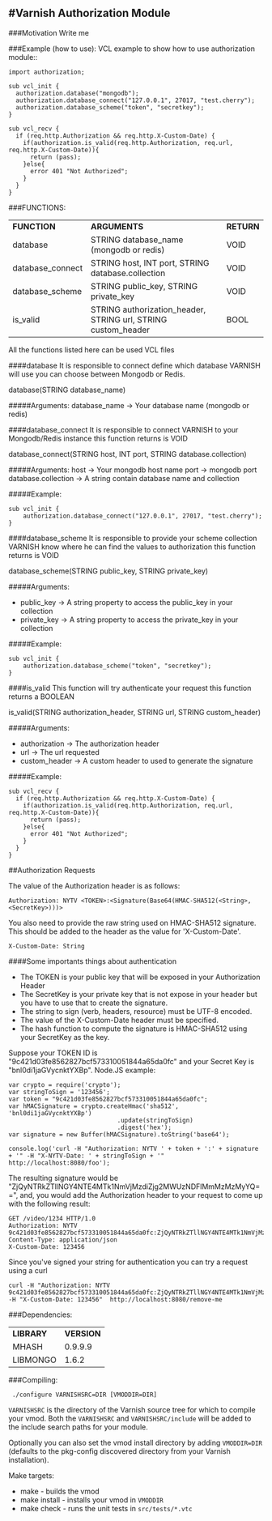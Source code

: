 #Varnish Authorization Module
-----------------------------
###Motivation
Write me


###Example (how to use):
VCL example to show how to use authorization module::

```
import authorization;

sub vcl_init {
  authorization.database("mongodb");
  authorization.database_connect("127.0.0.1", 27017, "test.cherry");
  authorization.database_scheme("token", "secretkey");
}

sub vcl_recv {
  if (req.http.Authorization && req.http.X-Custom-Date) {
    if(authorization.is_valid(req.http.Authorization, req.url, req.http.X-Custom-Date)){
      return (pass);
    }else{
      error 401 "Not Authorized";
    }
  }
}

```

###FUNCTIONS:
<table>
  <tr>
    <td><strong>FUNCTION</strong></td>
    <td><strong>ARGUMENTS</strong></td>
    <td><strong>RETURN</strong></td>
  </tr>
  <tr>
    <td>database</td>
    <td>STRING database_name (mongodb or redis)</td>
    <td>VOID</td>
  </tr>
  <tr>
    <td>database_connect</td>
    <td>STRING host, INT port, STRING database.collection</td>
    <td>VOID</td>
  </tr>
  <tr>
    <td>database_scheme</td>
    <td>STRING public_key, STRING private_key</td>
    <td>VOID</td>
  </tr>
  <tr>
    <td>is_valid</td>
    <td>STRING authorization_header, STRING url, STRING custom_header</td>
    <td>BOOL</td>
  </tr>
</table>

All the functions listed here can be used VCL files

####database
It is responsible to connect define which database VARNISH will use you can choose between Mongodb or Redis.

database(STRING database_name)

#####Arguments:
  database_name        -> Your database name (mongodb or redis)
  

####database_connect
It is responsible to connect VARNISH to your Mongodb/Redis instance this function returns is VOID

database_connect(STRING host, INT port, STRING database.collection)

#####Arguments:
  host                -> Your mongodb host name
  port                -> mongodb port
  database.collection -> A string contain database name and collection

#####Example:
```
sub vcl_init {
    authorization.database_connect("127.0.0.1", 27017, "test.cherry");
} 
```

####database_scheme
It is responsible to provide your scheme collection VARNISH know where he can find the values to authorization this function returns is VOID 

database_scheme(STRING public_key, STRING private_key)

#####Arguments:
  * public_key  -> A string property to access the public_key in your collection
  * private_key -> A string property to access the private_key in your collection

#####Example:
```
sub vcl_init {
    authorization.database_scheme("token", "secretkey");
}
```

####is_valid
This function will try authenticate your request this function returns a BOOLEAN 

is_valid(STRING authorization_header, STRING url, STRING custom_header)

#####Arguments:
  * authorization -> The authorization header 
  * url           -> The url requested
  * custom_header -> A custom header to used to generate the signature

#####Example:
```
sub vcl_recv {
  if (req.http.Authorization && req.http.X-Custom-Date) {
    if(authorization.is_valid(req.http.Authorization, req.url, req.http.X-Custom-Date)){
      return (pass);
    }else{
      error 401 "Not Authorized";
    }
  }
}
```

##Authorization Requests

The value of the Authorization header is as follows:
```
Authorization: NYTV <TOKEN>:<Signature(Base64(HMAC-SHA512(<String>, <SecretKey>)))>
```
You also need to provide the raw string used on HMAC-SHA512 signature. This should be added to the header as the value for 'X-Custom-Date'.
```
X-Custom-Date: String
```

####Some importants things about authentication
 * The TOKEN is your public key that will be exposed in your Authorization Header
 * The SecretKey is your private key that is not expose in your header but you have to use that to create the signature.
 * The string to sign (verb, headers, resource) must be UTF-8 encoded.  
 * The value of the X-Custom-Date header must be specified.
 * The hash function to compute the signature is HMAC-SHA512 using your SecretKey as the key.


Suppose your TOKEN ID is "9c421d03fe8562827bcf573310051844a65da0fc" and your Secret Key is "bnl0di1jaGVycnktYXBp". 
Node.JS example:
```
var crypto = require('crypto');
var stringToSign = '123456';
var token = "9c421d03fe8562827bcf573310051844a65da0fc";
var hMACSignature = crypto.createHmac('sha512', 'bnl0di1jaGVycnktYXBp')
                              .update(stringToSign)
                              .digest('hex');
var signature = new Buffer(hMACSignature).toString('base64');

console.log('curl -H "Authorization: NYTV ' + token + ':' + signature + '" -H "X-NYTV-Date: ' + stringToSign + '"  http://localhost:8080/foo');

```
The resulting signature would be "ZjQyNTRkZTllNGY4NTE4MTk1NmVjMzdiZjg2MWUzNDFlMmMzMzMyYQ==", and, you would add the 
Authorization header to your request to come up with the following result:
```
GET /video/1234 HTTP/1.0
Authorization: NYTV 9c421d03fe8562827bcf573310051844a65da0fc:ZjQyNTRkZTllNGY4NTE4MTk1NmVjMzdiZjg2MWUzNDFlMmMzMzMyYQ==
Content-Type: application/json
X-Custom-Date: 123456
```

Since you've signed your string for authentication you can try a request using a curl
```
curl -H "Authorization: NYTV 9c421d03fe8562827bcf573310051844a65da0fc:ZjQyNTRkZTllNGY4NTE4MTk1NmVjMzdiZjg2MWUzNDFlMmMzMzMyYQ==" -H "X-Custom-Date: 123456"  http://localhost:8080/remove-me
```


###Dependencies:
<table>
  <tr>
    <td><strong>LIBRARY</strong></td>
    <td><strong>VERSION</strong></td>
  </tr>
  <tr>
    <td>MHASH</td>
    <td>0.9.9.9</td>
  </tr>
  <tr>
    <td>LIBMONGO</td>
    <td>1.6.2</td>
  </tr>
</table>


###Compiling:

```
 ./configure VARNISHSRC=DIR [VMODDIR=DIR]
```

`VARNISHSRC` is the directory of the Varnish source tree for which to
compile your vmod. Both the `VARNISHSRC` and `VARNISHSRC/include`
will be added to the include search paths for your module.

Optionally you can also set the vmod install directory by adding
`VMODDIR=DIR` (defaults to the pkg-config discovered directory from your
Varnish installation).

Make targets:

* make - builds the vmod
* make install - installs your vmod in `VMODDIR`
* make check - runs the unit tests in ``src/tests/*.vtc``




